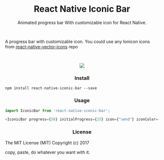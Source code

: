 <h1 align='center'>React Native Iconic Bar</h1>

<p align='center'>Animated progress bar With customizable icon for React Native.</p>

<br/>

<p>A progress bar with customizable icon. You could use any Ionicon icons from <a href="https://github.com/oblador/react-native-vector-icons">react-native-vector-icons</a> repo </p>

</br>


<p align="center"><img src ="https://raw.githubusercontent.com/kis/react-native-air-progress-bar/master/anim.gif" /></p>

<h3 align='center'>Install</h3>

```
npm install react-native-iconic-bar --save
```

<h3 align='center'>Usage</h3>

```javascript
import IconicBar from 'react-native-iconic-bar';

<IconicBar progress={50} initialProgress={25} icon={"send"} iconColor={"blue"} iconSize={25}/>

```

<h3 align='center'>License</h3>

The MIT License (MIT) Copyright (c) 2017

copy, paste, do whatever you want with it.

